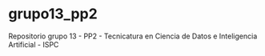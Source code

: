 # grupo13_pp2
Repositorio grupo 13 - PP2 - Tecnicatura en Ciencia de Datos e Inteligencia Artificial - ISPC
